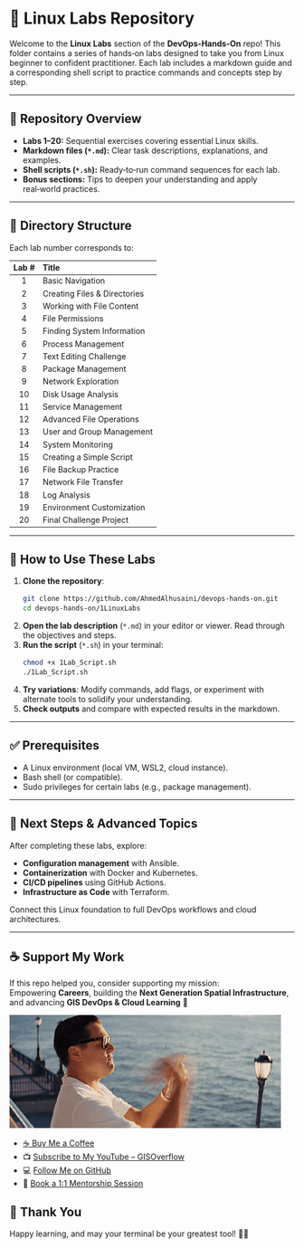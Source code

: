 # 🐧 Linux Labs Repository

Welcome to the **Linux Labs** section of the **DevOps‑Hands‑On** repo! This folder contains a series of hands‑on labs designed to take you from Linux beginner to confident practitioner. Each lab includes a markdown guide and a corresponding shell script to practice commands and concepts step by step.

---

## 🚀 Repository Overview

- **Labs 1–20:** Sequential exercises covering essential Linux skills.
- **Markdown files (`*.md`):** Clear task descriptions, explanations, and examples.
- **Shell scripts (`*.sh`):** Ready‑to‑run command sequences for each lab.
- **Bonus sections:** Tips to deepen your understanding and apply real‑world practices.

---

## 📂 Directory Structure

Each lab number corresponds to:

| Lab # | Title                        |
| :---: | :--------------------------- |
|   1   | Basic Navigation             |
|   2   | Creating Files & Directories |
|   3   | Working with File Content    |
|   4   | File Permissions             |
|   5   | Finding System Information   |
|   6   | Process Management           |
|   7   | Text Editing Challenge       |
|   8   | Package Management           |
|   9   | Network Exploration          |
|  10   | Disk Usage Analysis          |
|  11   | Service Management           |
|  12   | Advanced File Operations     |
|  13   | User and Group Management    |
|  14   | System Monitoring            |
|  15   | Creating a Simple Script     |
|  16   | File Backup Practice         |
|  17   | Network File Transfer        |
|  18   | Log Analysis                 |
|  19   | Environment Customization    |
|  20   | Final Challenge Project      |

---

## 📖 How to Use These Labs

1. **Clone the repository**:
   ```bash
   git clone https://github.com/AhmedAlhusaini/devops-hands-on.git
   cd devops-hands-on/1LinuxLabs
   ```
2. **Open the lab description** (`*.md`) in your editor or viewer. Read through the objectives and steps.
3. **Run the script** (`*.sh`) in your terminal:
   ```bash
   chmod +x 1Lab_Script.sh
   ./1Lab_Script.sh
   ```
4. **Try variations**: Modify commands, add flags, or experiment with alternate tools to solidify your understanding.
5. **Check outputs** and compare with expected results in the markdown.

---

## ✅ Prerequisites

- A Linux environment (local VM, WSL2, cloud instance).
- Bash shell (or compatible).
- Sudo privileges for certain labs (e.g., package management).

---

## 🌟 Next Steps & Advanced Topics

After completing these labs, explore:

- **Configuration management** with Ansible.
- **Containerization** with Docker and Kubernetes.
- **CI/CD pipelines** using GitHub Actions.
- **Infrastructure as Code** with Terraform.

Connect this Linux foundation to full DevOps workflows and cloud architectures.

---
## ☕ Support My Work

If this repo helped you, consider supporting my mission:  
Empowering **Careers**, building the **Next Generation Spatial Infrastructure**, and advancing **GIS DevOps & Cloud Learning** 🚀

![Buy Me A Coffee](../Assets/buyme.gif)

- [☕ Buy Me a Coffee](https://buymeacoffee.com/ahmedalhusainy)  
- 📺 [Subscribe to My YouTube – GISOverflow](https://www.youtube.com/@GISOverflow)  
- 💻 [Follow Me on GitHub](https://github.com/AhmedAlhusaini)  
- 📅 [Book a 1:1 Mentorship Session](https://tidycal.com/ahmedtarekalhusainy)


## 🙏 Thank You
Happy learning, and may your terminal be your greatest tool! 🐧✨
